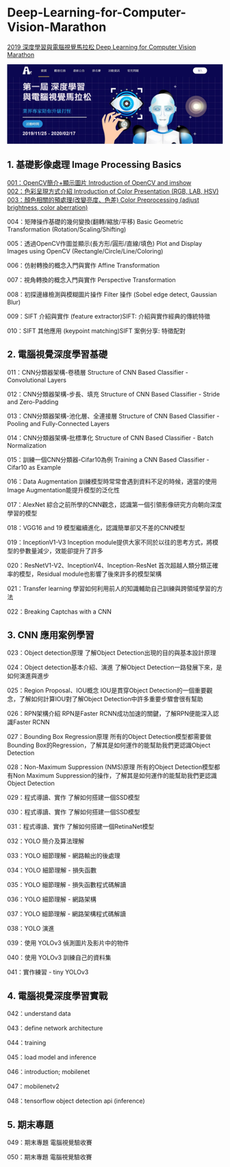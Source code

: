 # Deep-Learning-for-Computer-Vision-Marathon

<a href="https://cvdl.cupoy.com/">2019 深度學習與電腦視覺馬拉松 Deep Learning for Computer Vision Marathon</a>

![000](homework/000.JPG)

## 1. 基礎影像處理 Image Processing Basics
<a href="https://github.com/tgnco1218/Deep-Learning-for-Computer-Vision-Marathon/tree/master/homework/Day001_Intro_to_OpenCV_and_imshow">001：OpenCV簡介+顯示圖片 Introduction of OpenCV and imshow</a><br>
<a href="https://github.com/tgnco1218/Deep-Learning-for-Computer-Vision-Marathon/tree/master/homework/Day002_Color_Presentation_Introduction_RGB_LAB_HSV">002：色彩呈現方式介紹 Introduction of Color Presentation (RGB, LAB, HSV)</a><br>
<a href="https://github.com/tgnco1218/Deep-Learning-for-Computer-Vision-Marathon/tree/master/homework/Day003_Image_Preprocessing">003：顏色相關的預處理(改變亮度、色差) Color Preprocessing (adjust brightness, color aberration)</a><br>


004：矩陣操作基礎的幾何變換(翻轉/縮放/平移) Basic Geometric Transformation (Rotation/Scaling/Shifting)

005：透過OpenCV作圖並顯示(長方形/圓形/直線/填色) Plot and Display Images using OpenCV (Rectangle/Circle/Line/Coloring) 

006：仿射轉換的概念入門與實作 Affine Transformation 

007：視角轉換的概念入門與實作 Perspective Transformation 

008：初探邊緣檢測與模糊圖片操作 Filter 操作 (Sobel edge detect, Gaussian Blur)

009：SIFT 介紹與實作 (feature extractor)SIFT: 介紹與實作經典的傳統特徵

010：SIFT 其他應用 (keypoint matching)SIFT 案例分享: 特徵配對


## 2. 電腦視覺深度學習基礎

011：CNN分類器架構-卷積層 Structure of CNN Based Classifier - Convolutional Layers

012：CNN分類器架構-步長、填充 Structure of CNN Based Classifier - Stride and Zero-Padding

013：CNN分類器架構-池化層、全連接層 Structure of CNN Based Classifier - Pooling and Fully-Connected Layers

014：CNN分類器架構-批標準化 Structure of CNN Based Classifier - Batch Normalization

015：訓練一個CNN分類器-Cifar10為例 Training a CNN Based Classifier - Cifar10 as Example

016：Data Augmentation
訓練模型時常常會遇到資料不足的時候，適當的使用Image Augmentation能提升模型的泛化性

017：AlexNet
綜合之前所學的CNN觀念，認識第一個引領影像研究方向朝向深度學習的模型

018：VGG16 and 19
模型繼續進化，認識簡單卻又不差的CNN模型

019：InceptionV1-V3
Inception module提供大家不同於以往的思考方式，將模型的參數量減少，效能卻提升了許多

020：ResNetV1-V2、InceptionV4、Inception-ResNet
首次超越人類分類正確率的模型，Residual module也影響了後來許多的模型架構

021：Transfer learning
學習如何利用前人的知識輔助自己訓練與跨領域學習的方法

022：Breaking Captchas with a CNN

## 3. CNN 應用案例學習

023：Object detection原理
了解Object Detection出現的目的與基本設計原理

024：Object detection基本介紹、演進
了解Object Detection一路發展下來，是如何演進與進步

025：Region Proposal、IOU概念
IOU是貫穿Object Detection的一個重要觀念，了解如何計算IOU對了解Object Detection中許多重要步驟會很有幫助

026：RPN架構介紹
RPN是Faster RCNN成功加速的關鍵，了解RPN便能深入認識Faster RCNN

027：Bounding Box Regression原理
所有的Object Detection模型都需要做Bounding Box的Regression，了解其是如何運作的能幫助我們更認識Object Detection

028：Non-Maximum Suppression (NMS)原理
所有的Object Detection模型都有Non Maximum Suppression的操作，了解其是如何運作的能幫助我們更認識Object Detection

029：程式導讀、實作
了解如何搭建一個SSD模型

030：程式導讀、實作
了解如何搭建一個SSD模型

031：程式導讀、實作
了解如何搭建一個RetinaNet模型

032：YOLO 簡介及算法理解

033：YOLO 細節理解 - 網路輸出的後處理

034：YOLO 細節理解 - 損失函數

035：YOLO 細節理解 - 損失函數程式碼解讀

036：YOLO 細節理解 - 網路架構

037：YOLO 細節理解 - 網路架構程式碼解讀

038：YOLO 演進

039：使用 YOLOv3 偵測圖片及影片中的物件

040：使用 YOLOv3 訓練自己的資料集

041：實作練習 - tiny YOLOv3


## 4. 電腦視覺深度學習實戰

042：understand data

043：define network architecture

044：training

045：load model and inference

046：introduction; mobilenet

047：mobilenetv2

048：tensorflow object detection api (inference)

## 5. 期末專題

049：期末專題 電腦視覺驗收賽

050：期末專題 電腦視覺驗收賽


